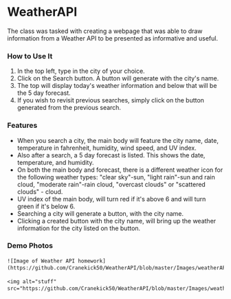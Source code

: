 # WeatherAPI

<body>

<p>The class was tasked with creating a webpage that was able to draw information from a Weather API to be presented as informative and useful.  </p>

<h3>How to Use It</h3>
    <ol>
        <li>In the top left, type in the city of your choice.</li>
        <li>Click on the Search button. A button will generate with the city's name.</li>
        <li>The top will display today's weather information and below that will be the 5 day forecast.</li>
        <li>If you wish to revisit previous searches, simply click on the button generated from the previous search.
    </ol>

<h3>Features</h3>
    <ul>
        <li>When you search a city, the main body will feature the city name, date, temperature in fahrenheit, humidity, wind speed, and UV index.</li>
        <li>Also after a search, a 5 day forecast is listed.  This shows the date, temperature, and humidity.</li>
        <li>On both the main body and forecast, there is a different weather icon for the following weather types: "clear sky"-sun, "light rain"-sun and rain cloud, "moderate rain"-rain cloud, "overcast clouds" or "scattered clouds" - cloud.</li>
        <li>UV index of the main body, will turn red if it's above 6 and will turn green if it's below 6.</li>
        <li>Searching a city will generate a button, with the city name.</li>
        <li>Clicking a created button with the city name, will bring up the weather information for the city listed on the button.</li>
    </ul>

<h3>Demo Photos</h3>

    ![Image of Weather API homework](https://github.com/Cranekick50/WeatherAPI/blob/master/Images/weatherAPI.JPG)

    <img alt="stuff" src="https://github.com/Cranekick50/WeatherAPI/blob/master/Images/weatherAPI.JPG%22/%3E"/>
   

</body>